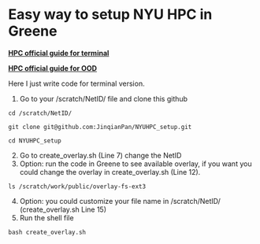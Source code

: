 # Easy way to setup NYU HPC in Greene 
**[HPC official guide for terminal](https://sites.google.com/nyu.edu/nyu-hpc/hpc-systems/greene/software/singularity-with-miniconda#h.keuu4ltugboh)**

**[HPC official guide for OOD](https://sites.google.com/nyu.edu/nyu-hpc/hpc-systems/greene/software/open-ondemand-ood-with-condasingularity)**

Here I just write code for terminal version.
1. Go to your /scratch/NetID/ file and clone this github
```
cd /scratch/NetID/
```
```
git clone git@github.com:JinqianPan/NYUHPC_setup.git
```
```
cd NYUHPC_setup
```
2. Go to create_overlay.sh (Line 7) change the NetID
3. Option: run the code in Greene to see available overlay, if you want you could change the overlay in create_overlay.sh (Line 12).
```
ls /scratch/work/public/overlay-fs-ext3
```
4. Option: you could customize your file name in /scratch/NetID/ (create_overlay.sh Line 15)
5. Run the shell file
```
bash create_overlay.sh
```